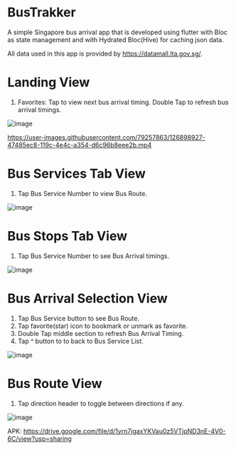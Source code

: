 # BusTrakker

A simple Singapore bus arrival app that is developed using flutter with Bloc as state management and with Hydrated Bloc(Hive) for caching json data.

All data used in this app is provided by https://datamall.lta.gov.sg/.

# Landing View
1. Favorites: Tap to view next bus arrival timing. Double Tap to refresh bus arrival timings.

![image](https://user-images.githubusercontent.com/79257863/126892993-76e8d549-c56b-4307-bfac-6fe8f58f0ef5.png)

https://user-images.githubusercontent.com/79257863/126898927-47485ec8-119c-4e4c-a354-d6c96b8eee2b.mp4


# Bus Services Tab View
1. Tap Bus Service Number to view Bus Route. 

![image](https://user-images.githubusercontent.com/79257863/126893002-46eee694-bde6-486d-a8c2-c08bbb5cfd3f.png)

# Bus Stops Tab View
1. Tap Bus Service Number to see Bus Arrival timings.

![image](https://user-images.githubusercontent.com/79257863/126893016-d38a0ce7-19d6-45c5-8612-15a20f3e561c.png)

# Bus Arrival Selection View
1. Tap Bus Service button to see Bus Route.
2. Tap favorite(star) icon to bookmark or unmark as favorite.
3. Double Tap middle section to refresh Bus Arrival Timing.
4. Tap ^ button to to back to Bus Service List.

![image](https://user-images.githubusercontent.com/79257863/126893028-9c29d671-a92d-448f-8d7c-c1fdc7548c4c.png)

# Bus Route View
1. Tap direction header to toggle between directions if any.

![image](https://user-images.githubusercontent.com/79257863/126893047-3c6bace6-19db-49df-870c-a0d9de0aac91.png)


APK: https://drive.google.com/file/d/1yrn7jgaxYKVau0z5VTjpND3nE-4V0-6C/view?usp=sharing
